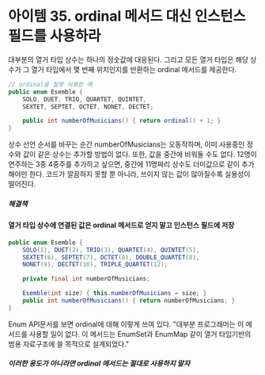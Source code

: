 # 아이템 35. ordinal 메서드 대신 인스턴스 필드를 사용하라
대부분의 열거 타입 상수는 하나의 정숫값에 대응된다. 
그리고 모든 열거 타입은 해당 상수가 그 열거 타입에서 몇 번째 위치인지를 반환하는 ordinal 메서드를 제공한다.

```java
// ordinal을 잘못 사용한 예
public enum Esemble {
    SOLO, DUET, TRIO, QUARTET, QUINTET,
    SEXTET, SEPTET, OCTET, NONET, DECTET;

    public int numberOfMusicians() { return ordinal() + 1; }
}
```
상수 선언 순서를 바꾸는 순간 numberOfMusicians는 오동작하며, 이미 사용중인 정수와 값이 같은 상수는 추가할 방법이 없다.
또한, 값을 중간에 비워둘 수도 없다. 12명이 연주하는 3중 4중주를 추가하고 싶으면, 중간에 11명짜리 상수도 더미값으로 같이 추가해야만 한다. 
코드가 깔끔하지 못할 뿐 아니라, 쓰이지 않는 값이 많아질수록 실용성이 떨어진다.

##### 해결책
#### 열거 타입 상수에 연결된 값은 ordinal 메서드로 얻지 말고 인스턴스 필드에 저장

```java
public enum Esemble {
    SOLO(1), DUET(2), TRIO(3), QUARTET(4), QUINTET(5),
    SEXTET(6), SEPTET(7), OCTET(8), DOUBLE_QUARTET(8),
    NONET(9), DECTET(10), TRIPLE_QUARTET(12);

    private final int numberOfMusicians;

    Esemble(int size) { this.numberOfMusicians = size; }
    public int numberOfMusicians() { return numberOfMusicians; }
}
```
Enum API문서를 보면 ordinal에 대해 이렇게 쓰여 있다. 
"대부분 프로그래머는 이 메서드를 사용할 일이 없다. 이 메서드는 EnumSet과 EnumMap 같이 열거 타입기반의 범용 자료구조에 쓸 목적으로 설계되었다."
##### 이러한 용도가 아니라면 ordinal 메서드는 절대로 사용하지 말자
